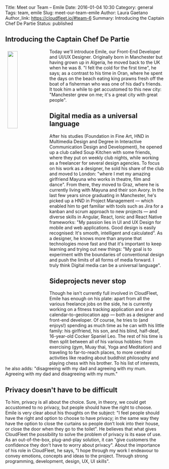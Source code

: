 Title: Meet our Team – Emile
Date: 2016-01-04 10:30
Category: general
Tags: team, emile
Slug: meet-our-team-emile
Author: Laura Gaetano
Author_link: https://cloudfleet.io/#team-6
Summary: Introducing the Captain Chef De Partie
Status: published

## Introducing the Captain Chef De Partie

<img class="intro-image" src="{filename}/img/Emile.png" style="float: left; width: 25%; margin: 0.5em">
Today we'll introduce Emile, our Front-End Developer and UI/UX Designer. Originally born in Manchester but having grown up in Algeria, he moved back to the UK when he was 8. "I felt the cold for the first time", he says; as a contrast to his time in Oran, where he spent the days on the beach eating king prawns fresh off the boat of a fisherman who was one of his dad's friends. It took him a while to get accustomed to this new city: "Manchester grew on me; it's a great city with great people".

## Digital media as a universal language
After his studies (Foundation in Fine Art, HND in Multimedia Design and Degree in Interactive Communication Design and Development), he opened up a club called Soup Kitchen with some friends, where they put on weekly club nights, while working as a freelancer for several design agencies. To focus on his work as a designer, he sold his share of the club and moved to London: "where I met my amazing girlfriend Mayuna who works in theatre, film and dance". From there, they moved to Graz, where he is currently living with Mayuna and their son Avory.
In the last few years since graduating in Manchester, he's picked up a HND in Project Management — which enabled him to get familiar with tools such as Jira for a kanban and scrum approach to new projects — and diverse skills in Angular, React, Ionic and React Native frameworks: "My passion lies in UI and UX Design for mobile and web applications. Good design is easily recognised: It's smooth, intelligent and calculated". As a designer, he knows more than anyone that technologies move fast and that it's important to keep learning and trying out new things: "My goal is to experiment with the boundaries of conventional design and push the limits of all forms of media forward. I truly think Digital media can be a universal language".

## Sideprojects never stop
Though he isn't currently full involved in CloudFleet, Emile has enough on his plate: apart from all the various freelance jobs on the side, he is currently working on a fitness tracking application and on a calendar-to-geolocation app — both as a designer and front-end developer. Of course, he tries to (and enjoys!) spending as much time as he can with his little family: his girlfriend, his son, and his blind, half-deaf, 16-year-old Cocker Spaniel Leo. The rest of his time is then split between all of his various hobbies: from exercising (gym, Muay thai, Yoga and Meditation) and traveling to far-to-reach places, to more cerebral activities like reading about buddhist philosophy and playing chess with his brother. To his list of interests, he also adds: "disagreeing with my dad and agreeing with my mum. Agreeing with my dad and disagreeing with my mum."

## Privacy doesn't have to be difficult
To him, privacy is all about the choice. Sure, in theory, we could get accustomed to no privacy, but people should have the right to choose. Emile is very clear about his thoughts on the subject: "I feel people should have the right and option to choose to have privacy; in the same way they have the option to close the curtains so people don’t look into their house, or close the door when they go to the toilet".
He believes that what gives CloudFleet the possibility to solve the problem of privacy is its ease of use. As an out-of-the-box, plug-and-play solution, it can "give customers the confidence they don't have to worry about privacy".
About the importance of his role in CloudFleet, he says, "I hope through my work I endeavour to convey emotions, concepts and ideas to the project. Through strong programming, development, design, UX, UI skills".
